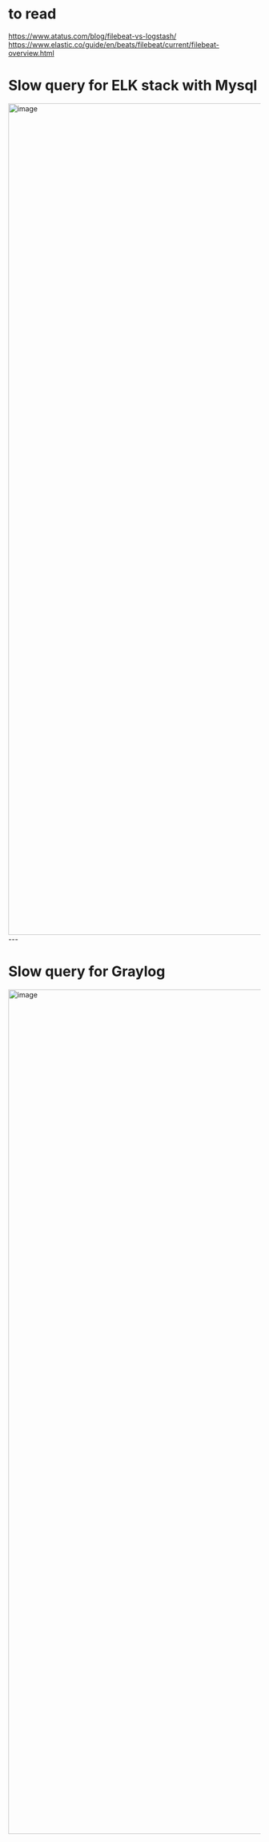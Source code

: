 # to read
https://www.atatus.com/blog/filebeat-vs-logstash/
https://www.elastic.co/guide/en/beats/filebeat/current/filebeat-overview.html
# Slow query for ELK stack with Mysql
<img width="1662" alt="image" src="https://github.com/danylboiko95/logging_elk/assets/44903844/48d18323-a5b2-4a30-ae7e-5a3fe32fe84a">
---

# Slow query for Graylog
<img width="1688" alt="image" src="https://github.com/danylboiko95/logging_elk/assets/44903844/904be4a2-0de1-47a2-adae-e0dd4ef513cc">
